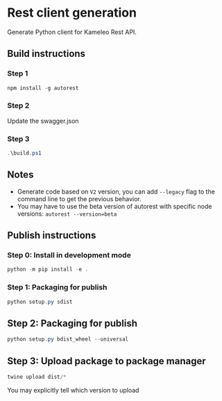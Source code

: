 # Rest client generation

Generate Python client for Kameleo Rest API.

## Build instructions

### Step 1

```powershell
npm install -g autorest
```

### Step 2

Update the swagger.json

### Step 3

```powershell
.\build.ps1
```

## Notes

* Generate code based on `V2` version, you can add `--legacy` flag to the command line to get the previous behavior.
* You may have to use the beta version of autorest with specific node versions: `autorest --version=beta`

## Publish instructions

### Step 0: Install in development mode

```powershell
python -m pip install -e .
```

### Step 1: Packaging for publish

```powershell
python setup.py sdist
```

## Step 2: Packaging for publish

```powershell
python setup.py bdist_wheel --universal
```

## Step 3: Upload package to package manager

```powershell
twine upload dist/*
```

You may explicitly tell which version to upload
